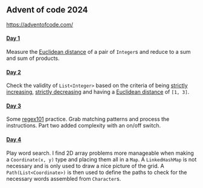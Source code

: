 ## Advent of code 2024

https://adventofcode.com/

#### [Day 1](https://github.com/ericbalawejder/advent-of-code/tree/main/src/main/java/aoc/year2024/day1)

Measure the [Euclidean distance](https://en.wikipedia.org/wiki/Euclidean_distance) of a pair of `Integer`s and
reduce to a sum and sum of products.

#### [Day 2](https://github.com/ericbalawejder/advent-of-code/tree/main/src/main/java/aoc/year2024/day2)

Check the validity of `List<Integer>` based on the criteria of being
[strictly increasing](https://en.wikipedia.org/wiki/Monotonic_function#Monotonicity_in_calculus_and_analysis),
[strictly decreasing](https://en.wikipedia.org/wiki/Monotonic_function#Monotonicity_in_calculus_and_analysis) and
having a [Euclidean distance](https://en.wikipedia.org/wiki/Euclidean_distance) of `[1, 3]`.

#### [Day 3](https://github.com/ericbalawejder/advent-of-code/tree/main/src/main/java/aoc/year2024/day3)

Some [regex101](https://regex101.com/) practice. Grab matching patterns and process the instructions. Part two
added complexity with an on/off switch.

#### [Day 4](https://github.com/ericbalawejder/advent-of-code/tree/main/src/main/java/aoc/year2024/day4)

Play word search. I find 2D array problems more manageable when making a `Coordinate(x, y)` type and placing them all
in a `Map`. A `LinkedHashMap` is not necessary and is only used to draw a nice picture of the grid. A
`Path(List<Coordinate>)` is then used to define the paths to check for the necessary words assembled from `Character`s.
